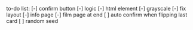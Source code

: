 to-do list:
[-] confirm button
  [-] logic
  [-] html element
[-] grayscale
[-] fix layout
[-] info page
[-] film page at end
[ ] auto confirm when flipping last card
[ ] random seed